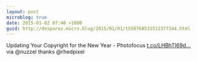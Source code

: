 ```yaml
---
layout: post
microblog: true
date: 2015-01-02 07:40 +1000
guid: http://desparoz.micro.blog/2015/01/01/t550768531512377344.html
---
```

Updating Your Copyright for the New Year - Photofocus [t.co/LHBhTI69d...](http://t.co/LHBhTI69de) via @nuzzel thanks @rhedpixel
